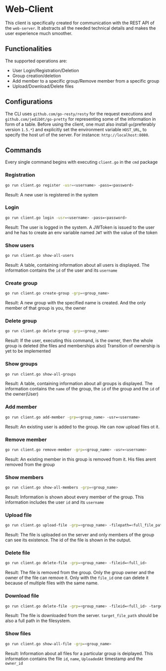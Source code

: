 # Web-Client

This client is specifically created for communication with the REST API of the `web-server`. It abstracts all
the needed technical details and makes the user experience much smoother.

## Functionalities
The supported operations are:
* User Login/Registration/Deletion
* Group creation/deletion
* Add member to a specific group/Remove member from a specific group
* Upload/Download/Delete files

## Configurations
The CLI uses `github.com/go-resty/resty` for the request executions and `github.com/jedib0t/go-pretty` for
representing some of the information in form of a table.
Before using the client, one must also install `go`(preferably version `1.5.*`) and explicitly set the environment variable `HOST_URL`, to specify the host url 
of the server. For instance: `http://localhost:8080`.

## Commands
Every single command begins with executing `client.go` in the `cmd` package

### Registration
```bash
go run client.go register -usr=<username> -pass=<password>
```
Result: A new user is registered in the system

### Login
```bash
go run client.go login -usr=<username> -pass=<password>
```
Result: The user is logged in the system. A JWToken is issued to the user 
and he has to create an env variable named `JWT` with the value of the token

### Show users
```bash
go run client.go show-all-users
```
Result: A table, containing information about all users is displayed. The information contains the `id` of the user and its `username`
### Create group
```bash
go run client.go create-group -grp=<group_name>
```
Result: A new group with the specified name is created. And the only member of that group is you, the owner

### Delete group
```bash
go run client.go delete-group -grp=<group_name>
```
Result: If the user, executing this command, is the owner, then the whole group is deleted (the files and memberships also)
Transition of ownership is yet to be implemented

### Show groups
```bash
go run client.go show-all-groups
```
Result: A table, containing information about all groups is displayed. The information contains the `name` of the group,
the `id` of the group and the `id` of the owner(User)

### Add member
```bash
go run client.go add-member -grp=<group_name> -usr=<username>
```
Result: An existing user is added to the group. He can now upload files ot it.

### Remove member
```bash
go run client.go remove-member -grp=<group_name> -usr=<username>
```
Result: An existing member in this group is removed from it. His files arent removed from the group

### Show members
```bash
go run client.go show-all-members -grp=<group_name>
```
Result: Information is shown about every member of the group. This information includes the user `id` and its `username`

### Upload file
```bash
go run client.go upload-file -grp=<group_name> -filepath=<full_file_path>
```
Result: The file is uploaded on the server and only members of the group can see its existence. The id of the file is shown in the output.

### Delete file
```bash
go run client.go delete-file -grp=<group_name> -fileid=<full_id>
```
Result: The file is removed from the group. Only the group owner and the owner of the file can remove it. Only with the `file_id` one can delete it because of multiple files with the same name.

### Download file
```bash
go run client.go delete-file -grp=<group_name> -fileid=<full_id> -target=<target_file_path>
```
Result: The file is downloaded from the server. `target_file_path` should be also a full path in the filesystem.

### Show files
```bash
go run client.go show-all-file -grp=<group_name>
```
Result: Information about all files for a particular group is deiplayed. This information contains the file `id`, `name`, `UploadedAt` timestamp and the `owner_id`



